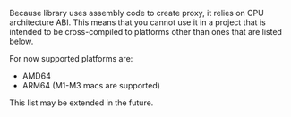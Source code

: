 Because library uses assembly code to create proxy, it relies on CPU architecture ABI. 
This means that you cannot use it in a project that is intended to be cross-compiled to platforms other than ones that are listed below.

For now supported platforms are:

- AMD64
- ARM64 (M1-M3 macs are supported)

This list may be extended in the future.